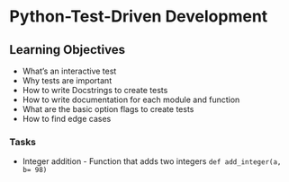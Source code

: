 # Python-Test-Driven Development

## Learning Objectives

* What’s an interactive test
* Why tests are important
* How to write Docstrings to create tests
* How to write documentation for each module and function
* What are the basic option flags to create tests
* How to find edge cases

### Tasks

*  Integer addition - Function that adds two integers ```def add_integer(a, b= 98)```